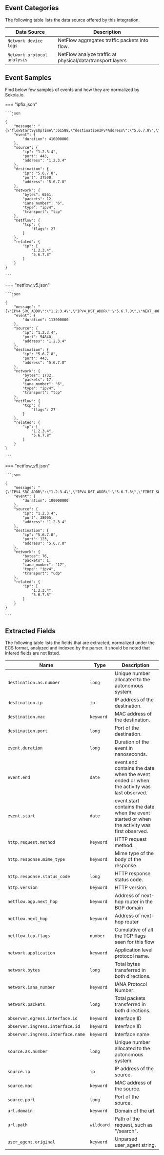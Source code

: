 
## Event Categories


The following table lists the data source offered by this integration.

| Data Source | Description                          |
| ----------- | ------------------------------------ |
| `Network device logs` | NetFlow aggregates traffic packets into flow. |
| `Network protocol analysis` | NetFlow analyze traffic at physical/data/transport layers |








## Event Samples

Find below few samples of events and how they are normalized by Sekoia.io.


=== "ipfix.json"

    ```json
	
    {
        "message": "{\"flowStartSysUpTime\":61588,\"destinationIPv4Address\":\"5.6.7.8\",\"flowEndSysUpTime\":62004,\"protocolIdentifier\":6,\"tcpControlBits\":27,\"ipVersion\":4,\"egressInterface\":0,\"sourceTransportPort\":443,\"octetDeltaCount\":6561,\"ingressInterface\":0,\"packetDeltaCount\":12,\"ipClassOfService\":0,\"sourceIPv4Address\":\"1.2.3.4\",\"destinationTransportPort\":37500}",
        "event": {
            "duration": 416000000
        },
        "source": {
            "ip": "1.2.3.4",
            "port": 443,
            "address": "1.2.3.4"
        },
        "destination": {
            "ip": "5.6.7.8",
            "port": 37500,
            "address": "5.6.7.8"
        },
        "network": {
            "bytes": 6561,
            "packets": 12,
            "iana_number": "6",
            "type": "ipv4",
            "transport": "tcp"
        },
        "netflow": {
            "tcp": {
                "flags": 27
            }
        },
        "related": {
            "ip": [
                "1.2.3.4",
                "5.6.7.8"
            ]
        }
    }
    	
	```


=== "netflow_v5.json"

    ```json
	
    {
        "message": "{\"IPV4_SRC_ADDR\":\"1.2.3.4\",\"IPV4_DST_ADDR\":\"5.6.7.8\",\"NEXT_HOP\":0,\"INPUT\":0,\"OUTPUT\":0,\"IN_PACKETS\":17,\"IN_OCTETS\":1732,\"FIRST_SWITCHED\":1096510,\"LAST_SWITCHED\":1096623,\"SRC_PORT\":54840,\"DST_PORT\":443,\"TCP_FLAGS\":27,\"PROTO\":6,\"TOS\":0,\"SRC_AS\":0,\"DST_AS\":0,\"SRC_MASK\":0,\"DST_MASK\":0}",
        "event": {
            "duration": 113000000
        },
        "source": {
            "ip": "1.2.3.4",
            "port": 54840,
            "address": "1.2.3.4"
        },
        "destination": {
            "ip": "5.6.7.8",
            "port": 443,
            "address": "5.6.7.8"
        },
        "network": {
            "bytes": 1732,
            "packets": 17,
            "iana_number": "6",
            "type": "ipv4",
            "transport": "tcp"
        },
        "netflow": {
            "tcp": {
                "flags": 27
            }
        },
        "related": {
            "ip": [
                "1.2.3.4",
                "5.6.7.8"
            ]
        }
    }
    	
	```


=== "netflow_v9.json"

    ```json
	
    {
        "message": "{\"IPV4_SRC_ADDR\":\"1.2.3.4\",\"IPV4_DST_ADDR\":\"5.6.7.8\",\"FIRST_SWITCHED\":662235,\"LAST_SWITCHED\":662335,\"IN_BYTES\":76,\"IN_PKTS\":1,\"INPUT_SNMP\":0,\"OUTPUT_SNMP\":0,\"L4_SRC_PORT\":38005,\"L4_DST_PORT\":123,\"PROTOCOL\":17,\"TCP_FLAGS\":0,\"IP_PROTOCOL_VERSION\":4,\"SRC_TOS\":0}",
        "event": {
            "duration": 100000000
        },
        "source": {
            "ip": "1.2.3.4",
            "port": 38005,
            "address": "1.2.3.4"
        },
        "destination": {
            "ip": "5.6.7.8",
            "port": 123,
            "address": "5.6.7.8"
        },
        "network": {
            "bytes": 76,
            "packets": 1,
            "iana_number": "17",
            "type": "ipv4",
            "transport": "udp"
        },
        "related": {
            "ip": [
                "1.2.3.4",
                "5.6.7.8"
            ]
        }
    }
    	
	```





## Extracted Fields

The following table lists the fields that are extracted, normalized under the ECS format, analyzed and indexed by the parser. It should be noted that infered fields are not listed.

| Name | Type | Description                |
| ---- | ---- | ---------------------------|
|`destination.as.number` | `long` | Unique number allocated to the autonomous system. |
|`destination.ip` | `ip` | IP address of the destination. |
|`destination.mac` | `keyword` | MAC address of the destination. |
|`destination.port` | `long` | Port of the destination. |
|`event.duration` | `long` | Duration of the event in nanoseconds. |
|`event.end` | `date` | event.end contains the date when the event ended or when the activity was last observed. |
|`event.start` | `date` | event.start contains the date when the event started or when the activity was first observed. |
|`http.request.method` | `keyword` | HTTP request method. |
|`http.response.mime_type` | `keyword` | Mime type of the body of the response. |
|`http.response.status_code` | `long` | HTTP response status code. |
|`http.version` | `keyword` | HTTP version. |
|`netflow.bgp.next_hop` | `keyword` | Address of next-hop router in the BGP domain |
|`netflow.next_hop` | `keyword` | Address of next-hop router |
|`netflow.tcp.flags` | `number` | Cumulative of all the TCP flags seen for this flow |
|`network.application` | `keyword` | Application level protocol name. |
|`network.bytes` | `long` | Total bytes transferred in both directions. |
|`network.iana_number` | `keyword` | IANA Protocol Number. |
|`network.packets` | `long` | Total packets transferred in both directions. |
|`observer.egress.interface.id` | `keyword` | Interface ID |
|`observer.ingress.interface.id` | `keyword` | Interface ID |
|`observer.ingress.interface.name` | `keyword` | Interface name |
|`source.as.number` | `long` | Unique number allocated to the autonomous system. |
|`source.ip` | `ip` | IP address of the source. |
|`source.mac` | `keyword` | MAC address of the source. |
|`source.port` | `long` | Port of the source. |
|`url.domain` | `keyword` | Domain of the url. |
|`url.path` | `wildcard` | Path of the request, such as "/search". |
|`user_agent.original` | `keyword` | Unparsed user_agent string. |

